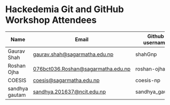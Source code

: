 # Hackedemia Git and GitHub Workshop Attendees

| Name         | Email                                  | Github username          |
|--------------|----------------------------------------|--------------------------|
| Gaurav Shah  | gaurav.shah@sagarmatha.edu.np          | shahGnp                  |
| Roshan Ojha  | 076bct036.Roshan@sagarmatha.edu.np     | roshan-ojha              |
| COESIS  | coesis@sagarmatha.edu.np     | coesis-np             |
| sandhya gautam  | sandhya.201637@ncit.edu.np          | sandhya_gautam           |
